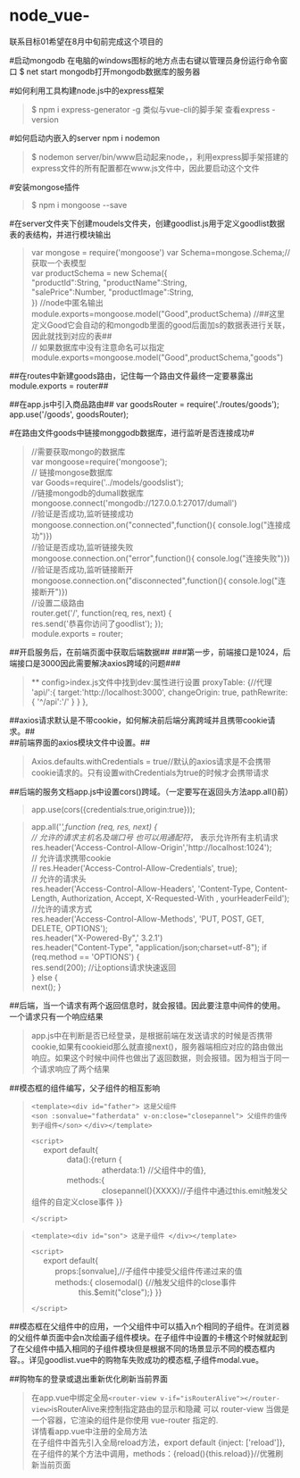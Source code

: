 # node_vue-
联系目标01希望在8月中旬前完成这个项目的

#启动mongodb
在电脑的windows图标的地方点击右键以管理员身份运行命令窗口
$ net start mongodb打开mongodb数据库的服务器

#如何利用工具构建node.js中的express框架
>$ npm i express-generator -g 类似与vue-cli的脚手架
查看express -version

#如何启动内嵌入的server
npm i nodemon
>$ nodemon server/bin/www启动起来node，，利用express脚手架搭建的express文件的所有配置都在www.js文件中，因此要启动这个文件

#安装mongose插件
>$ npm i mongoose --save

#在server文件夹下创建moudels文件夹，创建goodlist.js用于定义goodlist数据表的表结构，并进行模块输出
>var mongose = require('mongoose')
var Schema=mongose.Schema;//获取一个表模型  
var productSchema = new Schema({    
    "productId":String, 
    "productName":String,   
    "salePrice":Number, 
    "productImage":String,  
})
//node中匿名输出    
module.exports=mongoose.model("Good",productSchema) 
//##这里定义Good它会自动的和mongodb里面的good后面加s的数据表进行关联，因此就找到对应的表##  
// 如果数据库中没有注意命名可以指定module.exports=mongoose.model("Good",productSchema,"goods")  

##在routes中新建goods路由，记住每一个路由文件最终一定要暴露出module.exports = router##

##在app.js中引入商品路由##
var goodsRouter = require('./routes/goods');
app.use('/goods', goodsRouter);

#在路由文件goods中链接monggodb数据库，进行监听是否连接成功#
>//需要获取mongo的数据库    
var mongoose=require('mongoose');   
// 链接mongose数据库    
var Goods=require('../models/goodslist');   
//链接mongodb的dumall数据库 
mongoose.connect('mongodb://127.0.0.1:27017/dumall')    
//验证是否成功,监听链接成功 
mongoose.connection.on("connected",function(){ console.log("连接成功")})    
//验证是否成功,监听链接失败 
mongoose.connection.on("error",function(){ console.log("连接失败")})    
//验证是否成功,监听链接断开 
mongoose.connection.on("disconnected",function(){ console.log("连接断开")})     
//设置二级路由  
router.get('/', function(req, res, next) {  
    res.send('恭喜你访问了goodlist');
  });   
 module.exports = router;   


##开启服务后，在前端页面中获取后端数据##
 ###第一步，前端接口是1024，后端接口是3000因此需要解决axios跨域的问题###
 >** config>index.js文件中找到dev:属性进行设置
  >proxyTable: {//代理
      'api/':{
        target:'http://localhost:3000',
        changeOrigin: true,
        pathRewrite:{
          '^/api':'/'
      }
      }
    },

##axios请求默认是不带cookie，如何解决前后端分离跨域并且携带cookie请求。##   
##前端界面的axios模块文件中设置。##
>Axios.defaults.withCredentials = true//默认的axios请求是不会携带cookie请求的。只有设置withCredentials为true的时候才会携带请求

##后端的服务文档app.js中设置cors()跨域。（一定要写在返回头方法app.all()前）
>app.use(cors({credentials:true,origin:true})); 

>app.all('*',function (req, res, next) {  
	// 允许的请求主机名及端口号 也可以用通配符*， 表示允许所有主机请求  
    res.header('Access-Control-Allow-Origin','http://localhost:1024');  
	// 允许请求携带cookie  
  // res.Header('Access-Control-Allow-Credentials', true);  
  // 允许的请求头  
  res.header('Access-Control-Allow-Headers', 'Content-Type, Content-Length, Authorization, Accept, X-Requested-With , yourHeaderFeild');  
  //允许的请求方式  
  res.header('Access-Control-Allow-Methods', 'PUT, POST, GET, DELETE, OPTIONS');    
  res.header("X-Powered-By",' 3.2.1')   
  res.header("Content-Type", "application/json;charset=utf-8"); 
  if (req.method == 'OPTIONS') {    
    res.send(200); //让options请求快速返回  
  }
  else {    
    next();
  }

##后端，当一个请求有两个返回信息时，就会报错。因此要注意中间件的使用。一个请求只有一个响应结果
>app.js中在判断是否已经登录，是根据前端在发送请求的时候是否携带cookie,如果有cookieid那么就直接next()，服务器端相应对应的路由做出响应。如果这个时候中间件也做出了返回数据，则会报错。因为相当于同一个请求响应了两个结果

##模态框的组件编写，父子组件的相互影响
>``<template><div id="father"> 这是父组件 ``  
>``<son :sonvalue="fatherdata" v-on:close="closepannel"> 父组件的值传到子组件</son>``
>``</div></template>``
>
>``<script>``  
&#8194;&#8194;&#8194;export default{  
&#8194;&#8194;&#8194;&#8194;&#8194;&#8194;&#8194;&#8194;&#8194;data():{return {  
&#8194;&#8194;&#8194;&#8194;&#8194;&#8194;&#8194;&#8194;&#8194;&#8194;&#8194;&#8194;&#8194;&#8194;&#8194;&#8194;&#8194;&#8194;atherdata:1} //父组件中的值},  
&#8194;&#8194;&#8194;&#8194;&#8194;&#8194;&#8194;&#8194;&#8194;methods:{  
&#8194;&#8194;&#8194;&#8194;&#8194;&#8194;&#8194;&#8194;&#8194;&#8194;&#8194;&#8194;&#8194;&#8194;&#8194;&#8194;&#8194;&#8194;closepannel(){XXXX}//子组件中通过this.emit触发父组件的自定义close事件
    }}
>
>``</script>``

>``<template><div id="son"> 这是子组件 </div></template>``    
>
>``<script>``  
&#8194;&#8194;&#8194;export default{  
&#8194;&#8194;&#8194;&#8194;&#8194;&#8194;props:[sonvalue],//子组件中接受父组件传递过来的值  
&#8194;&#8194;&#8194;&#8194;&#8194;&#8194;methods:{  closemodal() {//触发父组件的close事件  
&#8194;&#8194;&#8194;&#8194;&#8194;&#8194;&#8194;&#8194;&#8194;&#8194;&#8194;&#8194;this.$emit("close");}  }}
>
>``</script>`` 

##模态框在父组件中的应用，一个父组件中可以插入n个相同的子组件。在浏览器的父组件单页面中会n次绘画子组件模块。在子组件中设置的卡槽这个时候就起到了在父组件中插入相同的子组件模块但是根据不同的场景显示不同的模态框内容。。详见goodlist.vue中的购物车失败成功的模态框,子组件modal.vue。  
  
##购物车的登录或退出重新优化刷新当前界面   
>在app.vue中绑定全局``<router-view v-if="isRouterAlive"></router-view>``isRouterAlive来控制指定路由的显示和隐藏 
可以 router-view 当做是一个容器，它渲染的组件是你使用 vue-router 指定的.  
>详情看app.vue中注册的全局方法  
>在子组件中首先引入全局reload方法，export default {inject: ['reload']},
>在子组件的某个方法中调用，methods：{reload(){this.reload}}//优雅刷新当前页面  
  


